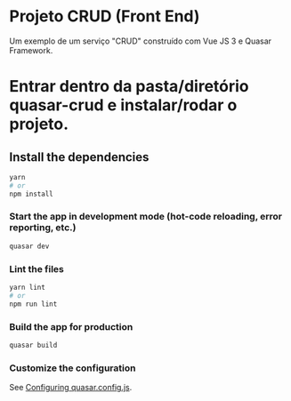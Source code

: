 # Projeto CRUD (Front End)

Um exemplo de um serviço "CRUD" construído com Vue JS 3 e Quasar Framework.

# Entrar dentro da pasta/diretório quasar-crud e instalar/rodar o projeto.

## Install the dependencies
```bash
yarn
# or
npm install
```

### Start the app in development mode (hot-code reloading, error reporting, etc.)
```bash
quasar dev
```


### Lint the files
```bash
yarn lint
# or
npm run lint
```



### Build the app for production
```bash
quasar build
```

### Customize the configuration
See [Configuring quasar.config.js](https://v2.quasar.dev/quasar-cli-vite/quasar-config-js).
